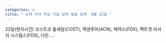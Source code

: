 ```yaml
---
categories: a
title: " 뉴욕 미국 주요 기업 실적 발표 집계  9월 22일 "
---
```

 22일(현지시간) 코스트코 홀세일(COST), 액센추어(ACN), 페덱스(FDX), 팩트셋 리서치 시스템스(FDS), 다든 ... 